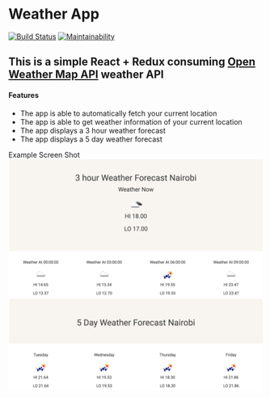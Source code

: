 # Weather App 
[![Build Status](https://travis-ci.org/HawiCaesar/weather-app.svg?branch=develop)](https://travis-ci.org/HawiCaesar/weather-app)
[![Maintainability](https://api.codeclimate.com/v1/badges/ef062d03c08bd56a0320/maintainability)](https://codeclimate.com/github/HawiCaesar/weather-app/maintainability)
## This is a simple React + Redux consuming [Open Weather Map API](https://openweathermap.org/api) weather API

#### Features
- The app is able to automatically fetch your current location
- The app is able to get weather information of your current location
- The app displays a 3 hour weather forecast
- The app displays a 5 day weather forecast

Example Screen Shot
![Alt text](./example.png)
